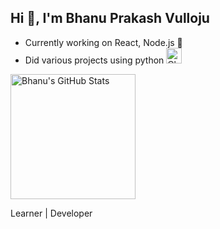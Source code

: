 ## Hi 👋, I'm Bhanu Prakash Vulloju 

- Currently working on React, Node.js :rocket:
- Did various projects using python <img src="https://raw.githubusercontent.com/Tarikul-Islam-Anik/Animated-Fluent-Emojis/master/Emojis/Symbols/Chequered%20Flag.png" alt="Chequered Flag" width="25" height="25" />

<!-- <h2>my second heading ... </h2> -->
  <img height="200" alt="Bhanu's GitHub Stats" src="https://camo.githubusercontent.com/b513a9e96b812722c4ccd526fc63f5f352db1455a713e239e48c33aebf7a5ac0/68747470733a2f2f6769746875622d726561646d652d73746174732e76657263656c2e6170702f6170693f757365726e616d653d73686976616d2d696e676177616c652673686f775f69636f6e733d74727565267468656d653d7261646963616c" data-canonical-src="https://github-readme-stats.vercel.app/api?username=bhanuvulloju&amp;show_icons=true&amp;theme=radical" style="max-width: 100%;">


<p>Learner | Developer</p>
